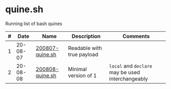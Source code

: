 # quine.sh

Running list of bash quines

|  #  |   Date   |      Name       |        Description         | Comments |
| --- | -------- | --------------- | -------------------------- | -------- |
|  1  | 20-08-07 | [200807-quine.sh](https://github.com/temptemp3/quine.sh/blob/master/200807-quine.sh) | Readable with true payload | |
|  2  | 20-08-08 | [200808-quine.sh](https://github.com/temptemp3/quine.sh/blob/master/200808-quine.sh) | Minimal version of 1 | `local` and `declare` may be used interchangeably |
